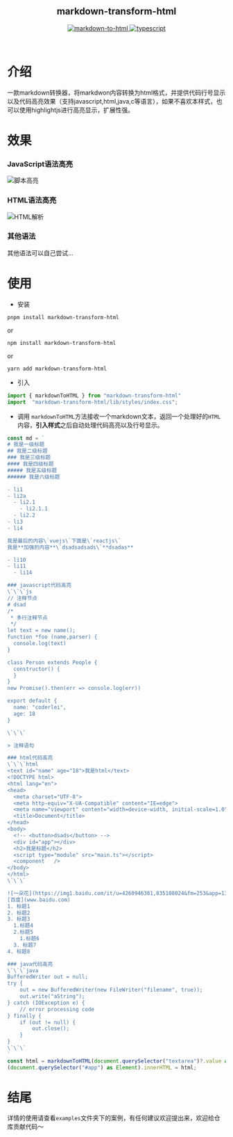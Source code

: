 <div align="center">
	<h2>markdown-transform-html</h2>
	<p align="center">
	    <a href="https://github.com/Acmenlei/markdown-to-html/tree/master" target="_blank">
	        <img src="https://img.shields.io/badge/markdown--to--html-1.1-orange" alt="markdown-to-html">
	    </a>
		<a href="https://www.tslang.cn/" target="_blank">
	        <img src="https://img.shields.io/badge/typescript-%3E4.0.0-blue" alt="typescript">
	    </a>
	</p>
	<p>&nbsp;</p>
</div>

# 介绍
一款markdown转换器，将markdwon内容转换为html格式，并提供代码行号显示以及代码高亮效果（支持javascript,html,java,c等语言），如果不喜欢本样式，也可以使用highlightjs进行高亮显示，扩展性强。

# 效果
### JavaScript语法高亮
![脚本高亮](https://p6-juejin.byteimg.com/tos-cn-i-k3u1fbpfcp/855befde7c9e4dc09b8e52a07a15ab87~tplv-k3u1fbpfcp-watermark.image?)
### HTML语法高亮
![HTML解析](https://p9-juejin.byteimg.com/tos-cn-i-k3u1fbpfcp/6c2e8256b7c445cb8a1786aca55047f7~tplv-k3u1fbpfcp-watermark.image?)
### 其他语法
其他语法可以自己尝试...
# 使用
- 安装
```shell
pnpm install markdown-transform-html
```
or
```shell
npm install markdown-transform-html
```
or
```shell
yarn add markdown-transform-html
```
- 引入
```ts
import { markdownToHTML } from "markdown-transform-html"
import  "markdown-transform-html/lib/styles/index.css";
```
- 调用
`markdownToHTML`方法接收一个markdown文本，返回一个处理好的`HTML`内容，**引入样式**之后自动处理代码高亮以及行号显示。
```ts
const md = `
# 我是一级标题
## 我是二级标题
### 我是三级标题
#### 我是四级标题
##### 我是五级标题
###### 我是六级标题

- li1
- li2a
  - li2.1
    - li2.1.1
  - li2.2
- li3
- li4

我是最后的内容\`vuejs\`下面是\`reactjs\`
我是**加强的内容**\`dsadsadsads\`**dsadas**

- li10
- li11
  - li14

### javascript代码高亮
\`\`\`js
// 注释节点
# dsad
/*
 * 多行注释节点
 */
let text = new name();
function *foo (name,parser) {
  console.log(text)
}

class Person extends People {
  constructor() {
  }
}
new Promise().then(err => console.log(err))

export default {
  name: "coderlei",
  age: 18
}

\`\`\`

> 注释语句

### html代码高亮
\`\`\`html
<text id="name" age="18">我是html</text>
<!DOCTYPE html>
<html lang="en">
<head>
  <meta charset="UTF-8">
  <meta http-equiv="X-UA-Compatible" content="IE=edge">
  <meta name="viewport" content="width=device-width, initial-scale=1.0" />
  <title>Document</title>
</head>
<body>
  <!-- <button>dsads</button> -->
  <div id="app"></div>
  <h2>我是标题</h2>
  <script type="module" src="main.ts"></script>
  <component   />
</body>
</html>
\`\`\`

![一朵花](https://img1.baidu.com/it/u=4260946381,835108024&fm=253&app=138&size=w931&n=0&f=JPEG&fmt=auto?sec=1664125200&t=22f4f6189388e98416c9f814dc3910ec)
[百度](www.baidu.com)
1. 标题1
2. 标题2
3. 标题3
  1.标题4
  2.标题5
    1.标题6
  3. 标题7
4. 标题8

### java代码高亮
\`\`\`java
BufferedWriter out = null;  
try {  
    out = new BufferedWriter(new FileWriter("filename", true));  
    out.write("aString");  
} catch (IOException e) {  
    // error processing code  
} finally {  
    if (out != null) {  
        out.close();  
    }  
}
\`\`\`
`
const html = markdownToHTML(document.querySelector("textarea")?.value as string || md);
(document.querySelector("#app") as Element).innerHTML = html;
```
# 结尾
详情的使用请查看`examples`文件夹下的案例，有任何建议欢迎提出来，欢迎给仓库贡献代码～